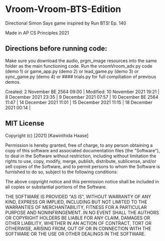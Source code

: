 # Vroom-Vroom-BTS-Edition
Directional Simon Says game inspired by Run BTS! Ep. 140

Made in AP CS Principles 2021
## Directions before running code:

Make sure you download the audio, prgm_image resources into the same folder as the main functioning code.
Run the vroomVroom_adv.py code (demo 1) or game_app.py (demo 2) or lead_game.py (demo 3) or sync_game.py (demo 4) or  #### trials.py
for full compiliation of previous demos. 

Created: 2 November BE 2564 09:00 | 
Modified: 10 November 2021 19:21 | 8 December 2021 23:35 | 9 December 2021 07:57 | 10 December BE 2564 11:47 | 14 December 2021 11:01 | 
15 December 2021 11:15 | 18 December 2021 00:14 |






## MIT License

Copyright (c) [2021] [Kawinthida Haase]

Permission is hereby granted, free of charge, to any person obtaining a copy
of this software and associated documentation files (the "Software"), to deal
in the Software without restriction, including without limitation the rights
to use, copy, modify, merge, publish, distribute, sublicense, and/or sell
copies of the Software, and to permit persons to whom the Software is
furnished to do so, subject to the following conditions:

The above copyright notice and this permission notice shall be included in all
copies or substantial portions of the Software.

THE SOFTWARE IS PROVIDED "AS IS", WITHOUT WARRANTY OF ANY KIND, EXPRESS OR
IMPLIED, INCLUDING BUT NOT LIMITED TO THE WARRANTIES OF MERCHANTABILITY,
FITNESS FOR A PARTICULAR PURPOSE AND NONINFRINGEMENT. IN NO EVENT SHALL THE
AUTHORS OR COPYRIGHT HOLDERS BE LIABLE FOR ANY CLAIM, DAMAGES OR OTHER
LIABILITY, WHETHER IN AN ACTION OF CONTRACT, TORT OR OTHERWISE, ARISING FROM,
OUT OF OR IN CONNECTION WITH THE SOFTWARE OR THE USE OR OTHER DEALINGS IN THE
SOFTWARE.
